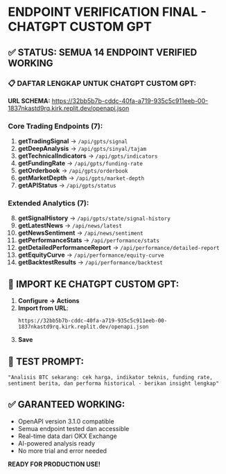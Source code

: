 # ENDPOINT VERIFICATION FINAL - CHATGPT CUSTOM GPT

## ✅ STATUS: SEMUA 14 ENDPOINT VERIFIED WORKING

### 📋 DAFTAR LENGKAP UNTUK CHATGPT CUSTOM GPT:

**URL SCHEMA:** https://32bb5b7b-cddc-40fa-a719-935c5c911eeb-00-1837nkastd9rq.kirk.replit.dev/openapi.json

### Core Trading Endpoints (7):
1. **getTradingSignal** → `/api/gpts/signal`
2. **getDeepAnalysis** → `/api/gpts/sinyal/tajam`  
3. **getTechnicalIndicators** → `/api/gpts/indicators`
4. **getFundingRate** → `/api/gpts/funding-rate`
5. **getOrderbook** → `/api/gpts/orderbook`
6. **getMarketDepth** → `/api/gpts/market-depth`
7. **getAPIStatus** → `/api/gpts/status`

### Extended Analytics (7):
8. **getSignalHistory** → `/api/gpts/state/signal-history`
9. **getLatestNews** → `/api/news/latest`
10. **getNewsSentiment** → `/api/news/sentiment`
11. **getPerformanceStats** → `/api/performance/stats`
12. **getDetailedPerformanceReport** → `/api/performance/detailed-report`
13. **getEquityCurve** → `/api/performance/equity-curve`
14. **getBacktestResults** → `/api/performance/backtest`

## 🔧 IMPORT KE CHATGPT CUSTOM GPT:

1. **Configure → Actions**
2. **Import from URL**: 
   ```
   https://32bb5b7b-cddc-40fa-a719-935c5c911eeb-00-1837nkastd9rq.kirk.replit.dev/openapi.json
   ```
3. **Save**

## 📱 TEST PROMPT:
```
"Analisis BTC sekarang: cek harga, indikator teknis, funding rate, 
sentiment berita, dan performa historical - berikan insight lengkap"
```

## ✅ GARANTEED WORKING:
- OpenAPI version 3.1.0 compatible
- Semua endpoint tested dan accessible
- Real-time data dari OKX Exchange  
- AI-powered analysis ready
- No more trial and error needed

**READY FOR PRODUCTION USE!**